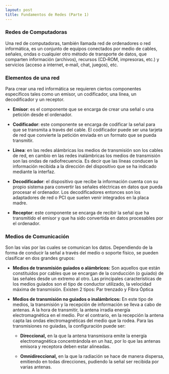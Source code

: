 ```yaml
---
layout: post
title: Fundamentos de Redes (Parte 1)
---
```


### Redes de Computadoras ###

Una red de computadoras, también llamada red de ordenadores o red informática, es un conjunto de equipos conectados por medio de cables, señales, ondas o cualquier otro método de transporte de datos, que comparten información (archivos), recursos (CD‐ROM, impresoras, etc.) y servicios (acceso a internet, e‐mail, chat, juegos), etc.

### Elementos de una red ###

Para crear una red informática se requieren ciertos componentes específicos tales como un emisor, un codificador, una línea, un decodificador y un receptor.

- **Emisor**: es el componente que se encarga de crear una señal o una petición desde el ordenador.


- **Codificador**: este componente se encarga de codificar la señal para que se transmita a través del cable. El codificador puede ser una tarjeta de red que convierte la petición enviada en un formato que se pueda transmitir.

- **Línea**: en las redes alámbricas los medios de transmisión son los cables de red, en cambio en las redes inalámbricas los medios de transmisión son las ondas de radiofrecuencia. Es decir que las líneas conducen la información recibida a la dirección del dispositivo que se ha indicado mediante la interfaz.

- **Decodificador**: el dispositivo que recibe la información cuenta con su propio sistema para convertir las señales eléctricas en datos que pueda procesar el ordenador. Los decodificadores entonces son los adaptadores de red o PCI que suelen venir integrados en la placa madre.

- **Receptor**: este componente se encarga de recibir la señal que ha transmitido el emisor y que ha sido convertida en datos procesables por el ordenador.

### Medios de Comunicación ###

Son las vías por las cuales se comunican los datos. Dependiendo de la forma de conducir la señal a través del medio o soporte físico, se pueden clasificar en dos grandes grupos:

- **Medios de transmisión guiados o alámbricos:**
	Son aquellos que están constituidos por cables que se encargan de la conducción (o guiado) de las señales desde un extremo al otro. Las principales características de los medios guiados son el tipo de conductor utilizado, la velocidad máxima de transmisión. Existen 2 tipos: Par trenzado y Fibra Óptica

- **Medios de transmisión no guiados o inalámbricos:**
	En este tipo de medios, la transmisión y la recepción de información se lleva a cabo de antenas. A la hora de transmitir, la antena irradia energía electromagnética en el medio. Por el contrario, en la recepción la antena capta las ondas electromagnéticas del medio que la rodea. Para las transmisiones no guiadas, la configuración puede ser:

    - **Direccional,** en la que la antena transmisora emite la energía electromagnética concentrándola en un haz, por lo que las antenas emisora y receptora deben estar alineadas.

    - **Omnidireccional,** en la que la radiación se hace de manera dispersa, emitiendo en todas direcciones, pudiendo la señal ser recibida por varias antenas.

